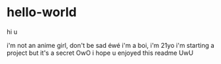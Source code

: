 # hello-world
hi u

i'm not an anime girl, don't be sad éwé
i'm a boi, i'm 21yo
i'm starting a project
but it's a secret OwO
i hope u enjoyed this readme UwU
